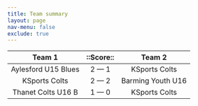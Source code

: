 ```yaml
---
title: Team summary
layout: page
nav-menu: false
exclude: true
---
```




|       Team 1        |  ::Score::  |      Team 2       |
|:-------------------:|:-----------:|:-----------------:|
| Aylesford U15 Blues | 2 &mdash; 1 |   KSports Colts   |
|    KSports Colts    | 2 &mdash; 2 | Barming Youth U16 |
| Thanet Colts U16 B  | 1 &mdash; 0 |   KSports Colts   |

 <br /><br /><br />
